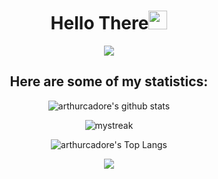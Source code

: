 <h1 align="center">Hello There<img src="https://github.com/souvikguria98/souvikguria98/blob/master/Hi.gif" width="30"> </h1>

<div align="center" width="50">
  
<a href="https://www.youtube.com/watch?v=dQw4w9WgXcQ"><img src="https://user-images.githubusercontent.com/73097560/115834477-dbab4500-a447-11eb-908a-139a6edaec5c.gif"></a>

## Here are some of my statistics:

![arthurcadore's github stats](https://github-readme-stats.vercel.app/api?username=arthurcadore&show_icons=true&theme=tokyonight)
  
 
<img src="https://github-readme-streak-stats.herokuapp.com/?user=arthurcadore&theme=tokyonight" alt="mystreak"/>
  

![arthurcadore's Top Langs](https://github-readme-stats.vercel.app/api/top-langs/?username=arthurcadore&theme=tokyonight&layout=compact)

<a href="https://www.youtube.com/watch?v=dQw4w9WgXcQ"><img src="https://user-images.githubusercontent.com/73097560/115834477-dbab4500-a447-11eb-908a-139a6edaec5c.gif"></a>
</div>

